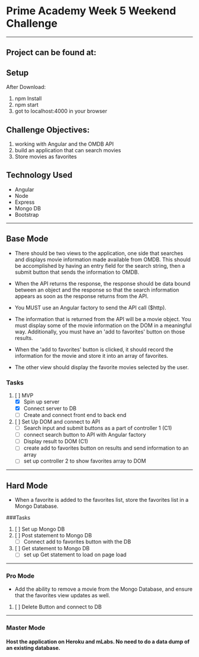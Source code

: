 # Prime Academy Week 5 Weekend Challenge

---
## Project can be found at:


## Setup


After Download:


1. npm Install
2. npm start
3. got to localhost:4000 in your browser

## Challenge Objectives:
1. working with Angular and the OMDB API
2. build an application that can search movies
3. Store movies as favorites

## Technology Used
- Angular
- Node
- Express
- Mongo DB
- Bootstrap

---

## Base Mode


* There should be two views to the application, one side that searches and displays movie information made available from OMDB. This should be accomplished by having an entry field for the search string, then a submit button that sends the information to OMDB.


* When the API returns the response, the response should be data bound between an object and the response so that the search information appears as soon as the response returns from the API.


* You MUST use an Angular factory to send the API call ($http).


* The information that is returned from the API will be a movie object. You must display some of the movie information on the DOM in a meaningful way. Additionally, you must have an 'add to favorites' button on those results.


* When the 'add to favorites' button is clicked, it should record the information for the movie and store it into an array of favorites.


* The other view should display the favorite movies selected by the user.


### Tasks
1. [ ] MVP
    - [x] Spin up server
    - [x] Connect server to DB
    - [ ] Create and connect front end to back end
2. [ ] Set Up DOM and connect to API
    - [ ] Search input and submit buttons as a part of controller 1 (C1)
    - [ ] connect search button to API with Angular factory
    - [ ] Display result to DOM (C1)
    - [ ] create add to favorites button on results and send information to an array
    - [ ] set up controller 2 to show favorites array to DOM

---

## Hard Mode


* When a favorite is added to the favorites list, store the favorites list in a Mongo Database.


###Tasks

1.  [ ] Set up Mongo DB
2.  [ ] Post statement to Mongo DB
    - [ ] Connect add to favorites button with the DB
3.  [ ] Get statement to Mongo DB
    - [ ] set up Get statement to load on page load

---
### Pro Mode


* Add the ability to remove a movie from the Mongo Database, and ensure that the favorites view updates as well.

1.  [ ] Delete Button and connect to DB
---
### Master Mode


#### Host the application on Heroku and mLabs. No need to do a data dump of an existing database.
